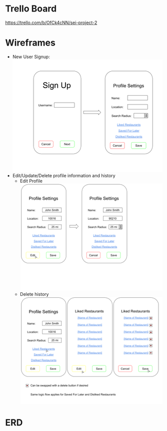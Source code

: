 # Trello Board
https://trello.com/b/OfCk4cNN/sei-project-2

# Wireframes
- New User Signup:
    ![New User Signup](<New User Signup.png>)
- Edit/Update/Delete profile information and history
  - Edit Profile
    ![Edit Profile](<Edit Profile.png>)
  - Delete history
    ![Delete History](<Delete History.png>)

# ERD
